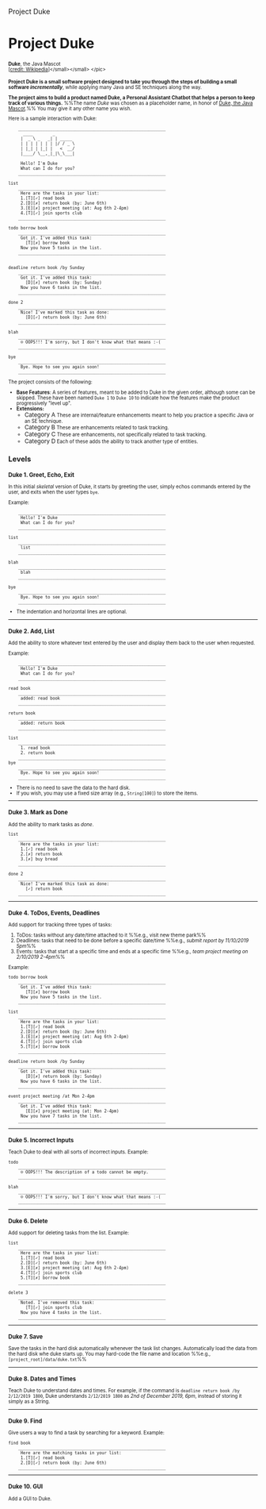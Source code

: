 <span id="title">Project Duke</span>

<div id="body">
<div id="intro">


# Project Duke

<div class="lead">

<pic add-class="float-left border mr-2 mt-2 p1 bg-white" src="https://upload.wikimedia.org/wikipedia/commons/thumb/5/5d/Duke_%28Java_mascot%29_waving.svg/226px-Duke_%28Java_mascot%29_waving.svg.png" width="60">

<small><small>**Duke**, the Java Mascot<br>[[credit: Wikipedia](https://en.wikipedia.org/wiki/File:Duke_(Java_mascot)_waving.svg)]</small></small>
</pic>

**Project Duke is a small software project designed to take you through the steps of building a small software _incrementally_**, while applying many Java and SE techniques along the way.
</div>

**The project aims to build a product named Duke, a Personal Assistant Chatbot that helps a person to keep track of various things.** %%The name _Duke_ was chosen as a placeholder name, in honor of [Duke, the Java Mascot](https://www.oracle.com/java/duke.html).%% You may give it any other name you wish.

Here is a sample interaction with Duke:
```
    ____________________________________________________________
      ____        _        
     |  _ \ _   _| | _____ 
     | | | | | | | |/ / _ \
     | |_| | |_| |   <  __/
     |____/ \__,_|_|\_\___|

     Hello! I'm Duke
     What can I do for you?
    ____________________________________________________________

list
    ____________________________________________________________
     Here are the tasks in your list:
     1.[T][✓] read book
     2.[D][✗] return book (by: June 6th)
     3.[E][✗] project meeting (at: Aug 6th 2-4pm)
     4.[T][✓] join sports club
    ____________________________________________________________

todo borrow book
    ____________________________________________________________
     Got it. I've added this task: 
       [T][✗] borrow book
     Now you have 5 tasks in the list.
    ____________________________________________________________


deadline return book /by Sunday
    ____________________________________________________________
     Got it. I've added this task: 
       [D][✗] return book (by: Sunday)
     Now you have 6 tasks in the list.
    ____________________________________________________________

done 2
    ____________________________________________________________
     Nice! I've marked this task as done: 
       [D][✓] return book (by: June 6th)
    ____________________________________________________________

blah
    ____________________________________________________________
     ☹ OOPS!!! I'm sorry, but I don't know what that means :-(
    ____________________________________________________________

bye
    ____________________________________________________________
     Bye. Hope to see you again soon!
    ____________________________________________________________

```

The project consists of the following:
* **Base Features**: A series of features, meant to be added to Duke in the given order, although some can be skipped. These have been named `Duke 1` to `Duke 10` to indicate how the features make the product progressively "level up".
* **Extensions:**
  * <big><span class="badge badge-pill badge-primary">Category A</span></big> These are internal/feature enhancements meant to help you practice a specific Java or an SE technique.  
  * <big><span class="badge badge-pill badge-info">Category B</span></big> These are enhancements related to task tracking.
  * <big><span class="badge badge-pill badge-success">Category C</span></big> These are enhancements, not specifically related to task tracking.
  * <big><span class="badge badge-pill badge-danger">Category D</span></big> Each of these adds the ability to track another type of entities.

</div>

## <div class="text-white bg-dark p-1">Levels</div>

<div id="level1">

### Duke 1. Greet, Echo, Exit

In this initial _skeletal_ version of Duke, it starts by greeting the user, simply  echos commands entered by the user, and exits when the user types `bye`.

Example:
```
    ____________________________________________________________
     Hello! I'm Duke
     What can I do for you?
    ____________________________________________________________

list
    ____________________________________________________________
     list
    ____________________________________________________________

blah
    ____________________________________________________________
     blah
    ____________________________________________________________

bye
    ____________________________________________________________
     Bye. Hope to see you again soon!
    ____________________________________________________________

```
* The indentation and horizontal lines are optional.

</div><hr>
<div id="level2">

### Duke 2. Add, List

Add the ability to store whatever text entered by the user and display them back to the user when requested.

Example:
```
    ____________________________________________________________
     Hello! I'm Duke
     What can I do for you?
    ____________________________________________________________

read book
    ____________________________________________________________
     added: read book
    ____________________________________________________________

return book
    ____________________________________________________________
     added: return book
    ____________________________________________________________

list
    ____________________________________________________________
     1. read book
     2. return book
    ____________________________________________________________
bye
    ____________________________________________________________
     Bye. Hope to see you again soon!
    ____________________________________________________________

```

* There is no need to save the data to the hard disk.
* If you wish, you may use a fixed size array (e.g., `String[100]`) to store the items.
</div><hr>
<div id="level3">

### Duke 3. Mark as Done

Add the ability to mark tasks as _done_.

```
list
    ____________________________________________________________
     Here are the tasks in your list:
     1.[✓] read book
     2.[✗] return book
     3.[✗] buy bread
    ____________________________________________________________

done 2
    ____________________________________________________________
     Nice! I've marked this task as done: 
       [✓] return book
    ____________________________________________________________
```

<include boilerplate src="dukeNestedFragment.md" var-target="A-Classes" var-name="Extension: A-Classes" />

</div><hr>
<div id="level4">

### Duke 4. ToDos, Events, Deadlines

Add support for tracking three types of tasks:
1. ToDos: tasks without any date/time attached to it %%e.g., visit new theme park%%
2. Deadlines: tasks that need to be done before a specific date/time %%e.g., _submit report by 11/10/2019 5pm_%%
3. Events: tasks that start at a specific time and ends at a specific time %%e.g., _team project meeting on 2/10/2019 2-4pm_%%

Example:
```
todo borrow book
    ____________________________________________________________
     Got it. I've added this task: 
       [T][✗] borrow book
     Now you have 5 tasks in the list.
    ____________________________________________________________

list
    ____________________________________________________________
     Here are the tasks in your list:
     1.[T][✓] read book
     2.[D][✗] return book (by: June 6th)
     3.[E][✗] project meeting (at: Aug 6th 2-4pm)
     4.[T][✓] join sports club
     5.[T][✗] borrow book
    ____________________________________________________________

deadline return book /by Sunday
    ____________________________________________________________
     Got it. I've added this task: 
       [D][✗] return book (by: Sunday)
     Now you have 6 tasks in the list.
    ____________________________________________________________

event project meeting /at Mon 2-4pm
    ____________________________________________________________
     Got it. I've added this task: 
       [E][✗] project meeting (at: Mon 2-4pm)
     Now you have 7 tasks in the list.
    ____________________________________________________________
```

<include boilerplate src="dukeNestedFragment.md" var-target="A-Inheritance" var-name="Extension: A-Inheritance" />
</div><hr>
<div id="level5">

### Duke 5. Incorrect Inputs

Teach Duke to deal with all sorts of incorrect inputs.
Example:
```
todo
    ____________________________________________________________
     ☹ OOPS!!! The description of a todo cannot be empty.
    ____________________________________________________________

blah
    ____________________________________________________________
     ☹ OOPS!!! I'm sorry, but I don't know what that means :-(
    ____________________________________________________________
```

<include boilerplate src="dukeNestedFragment.md" var-target="A-Exceptions" var-name="Extension: A-Exceptions" />
</div><hr>
<div id="level6">

### Duke 6. Delete

Add support for deleting tasks from the list.
Example:
```
list
    ____________________________________________________________
     Here are the tasks in your list:
     1.[T][✓] read book
     2.[D][✓] return book (by: June 6th)
     3.[E][✗] project meeting (at: Aug 6th 2-4pm)
     4.[T][✓] join sports club
     5.[T][✗] borrow book
    ____________________________________________________________

delete 3
    ____________________________________________________________
     Noted. I've removed this task: 
       [T][✓] join sports club
     Now you have 4 tasks in the list.
    ____________________________________________________________
```

<include boilerplate src="dukeNestedFragment.md" var-target="A-Collections" var-name="Extension: A-Collections" />
</div><hr>
<div id="level7">

### Duke 7. Save

Save the tasks in the hard disk automatically whenever the task list changes. Automatically load the data from the hard disk whe duke starts up. You may hard-code the file name and location %%e.g., `[project_root]/data/duke.txt`%%

</div><hr>
<div id="level8">

### Duke 8. Dates and Times

Teach Duke to understand dates and times. For example, if the command is `deadline return book /by 2/12/2019 1800`, Duke understands `2/12/2019 1800` as _2nd of December 2019, 6pm_, instead of storing it simply as a String.
</div><hr>
<div id="level9">

### Duke 9. Find

Give users a way to find a task by searching for a keyword.
Example:
```
find book
    ____________________________________________________________
     Here are the matching tasks in your list:
     1.[T][✓] read book
     2.[D][✓] return book (by: June 6th)
    ____________________________________________________________
```

</div><hr>
<div id="level10">

### Duke 10. GUI

Add a GUI to Duke.

<include boilerplate src="dukeNestedFragment.md" var-target="A-JavaFx" var-name="Extension: A-JavaFx" />

</div>

<p/>

<include src="extensions.mbdf" />


</div>